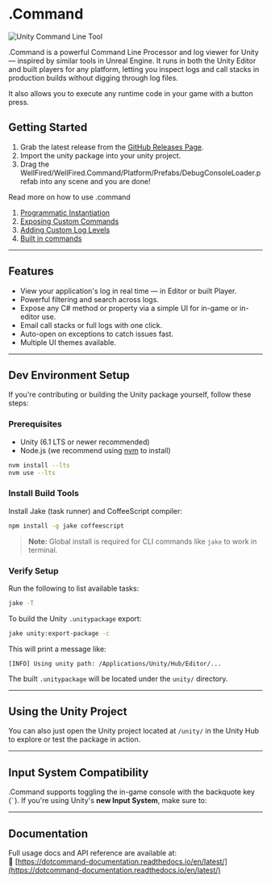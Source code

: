 # .Command

![Unity Command Line Tool](https://dotcommand-documentation.readthedocs.io/en/latest/_images/suggestions.svg)

.Command is a powerful Command Line Processor and log viewer for Unity — inspired by similar tools in Unreal Engine. It runs in both the Unity Editor and built players for any platform, letting you inspect logs and call stacks in production builds without digging through log files.

It also allows you to execute any runtime code in your game with a button press.

## Getting Started

1. Grab the latest release from the [GitHub Releases Page](https://github.com/ArtOfSettling/dotCommand/releases).
2. Import the unity package into your unity project.
3. Drag the WellFired/WellFired.Command/Platform/Prefabs/DebugConsoleLoader.prefab into any scene and you are done!

Read more on how to use .command
1. [Programmatic Instantiation](https://dotcommand-documentation.readthedocs.io/en/latest/learn/step_by_step/quick_start.html)
2. [Exposing Custom Commands](https://dotcommand-documentation.readthedocs.io/en/latest/learn/step_by_step/custom_commands.html#introduction)
3. [Adding Custom Log Levels](https://dotcommand-documentation.readthedocs.io/en/latest/learn/step_by_step/logs_and_filters.html#introduction)
4. [Built in commands](https://dotcommand-documentation.readthedocs.io/en/latest/learn/step_by_step/built_in_commands.html)

---

## Features

- View your application's log in real time — in Editor or built Player.
- Powerful filtering and search across logs.
- Expose any C# method or property via a simple UI for in-game or in-editor use.
- Email call stacks or full logs with one click.
- Auto-open on exceptions to catch issues fast.
- Multiple UI themes available.

---

## Dev Environment Setup

If you're contributing or building the Unity package yourself, follow these steps:

### Prerequisites

- Unity (6.1 LTS or newer recommended)
- Node.js (we recommend using [nvm](https://github.com/nvm-sh/nvm) to install)

```bash
nvm install --lts
nvm use --lts
```

### Install Build Tools

Install Jake (task runner) and CoffeeScript compiler:

```bash
npm install -g jake coffeescript
```

> **Note:** Global install is required for CLI commands like `jake` to work in terminal.

### Verify Setup

Run the following to list available tasks:

```bash
jake -T
```

To build the Unity `.unitypackage` export:

```bash
jake unity:export-package -c
```

This will print a message like:

```
[INFO] Using unity path: /Applications/Unity/Hub/Editor/...
```

The built `.unitypackage` will be located under the `unity/` directory.

---

## Using the Unity Project

You can also just open the Unity project located at `/unity/` in the Unity Hub to explore or test the package in action.

---

## Input System Compatibility

.Command supports toggling the in-game console with the backquote key (`` ` ``). If you're using Unity's **new Input System**, make sure to:

---

## Documentation

Full usage docs and API reference are available at:  
📖 [https://dotcommand-documentation.readthedocs.io/en/latest/](https://dotcommand-documentation.readthedocs.io/en/latest/)
